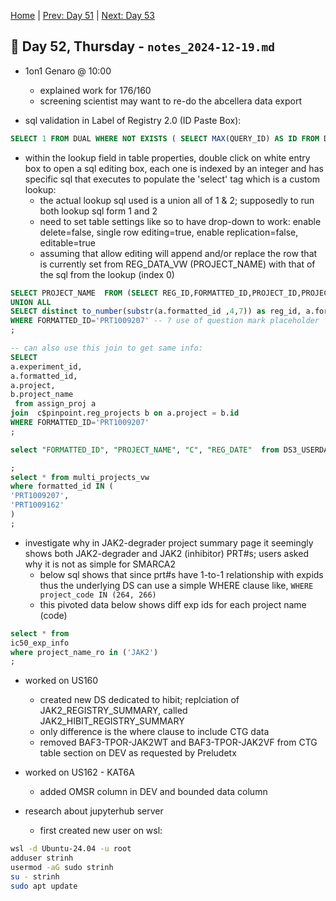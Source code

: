 [Home](../../main.md) | [Prev: Day 51](notes_2024-12-18.md) | [Next: Day 53](./notes_2024-12-20.md)

## 📝 Day 52, Thursday - `notes_2024-12-19.md`

- 1on1 Genaro @ 10:00
    * explained work for 176/160
    * screening scientist may want to re-do the abcellera data export

- sql validation in Label of Registry 2.0 (ID Paste Box):
```sql
SELECT 1 FROM DUAL WHERE NOT EXISTS ( SELECT MAX(QUERY_ID) AS ID FROM DS3_APPDATA.USER_QUERIES WHERE PROJECT_ID= 86000 AND FORM_ID=526)
```

- within the lookup field in table properties, double click on white entry box to open a sql editing box, each one is indexed by an integer and has specific sql that executes to populate the 'select' tag which is a custom lookup:
    * the actual lookup sql used is a union all of 1 & 2; supposedly to run both lookup sql form 1 and 2
    * need to set table settings like so to have drop-down to work: enable delete=false, single row editing=true, enable replication=false, editable=true
    * assuming that allow editing will append and/or replace the row that is currently set from REG_DATA_VW (PROJECT_NAME) with that of the sql from the lookup (index 0)

```sql
SELECT PROJECT_NAME  FROM (SELECT REG_ID,FORMATTED_ID,PROJECT_ID,PROJECT_NAME FROM REG_DATA_VW
UNION ALL 
SELECT distinct to_number(substr(a.formatted_id ,4,7)) as reg_id, a.formatted_id, a.project, b.project_name from assign_proj a join reg_data_vw b on a.project=b.project_id)
WHERE FORMATTED_ID='PRT1009207' -- ? use of question mark placeholder
;

-- can also use this join to get same info:
SELECT 
a.experiment_id,
a.formatted_id,
a.project,
b.project_name
 from assign_proj a
join  c$pinpoint.reg_projects b on a.project = b.id  
WHERE FORMATTED_ID='PRT1009207'
;

select "FORMATTED_ID", "PROJECT_NAME", "C", "REG_DATE"  from DS3_USERDATA.REG_DISPLAY_VW  where FORMATTED_ID in ('PRT1009207', 'PRT1009162') 

;
select * from multi_projects_vw
where formatted_id IN (
'PRT1009207',
'PRT1009162'
)
;
```

- investigate why in JAK2-degrader project summary page it seemingly shows both JAK2-degrader and JAK2 (inhibitor) PRT#s; users asked why it is not as simple for SMARCA2
    * below sql shows that since prt#s have 1-to-1 relationship with expids thus the underlying DS can use a simple WHERE clause like, `WHERE project_code IN (264, 266)`
    * this pivoted data below shows diff exp ids for each project name (code)

```sql
select * from 
ic50_exp_info
where project_name_ro in ('JAK2')
;
```

- worked on US160 
    * created new DS dedicated to hibit; replciation of JAK2_REGISTRY_SUMMARY, called JAK2_HIBIT_REGISTRY_SUMMARY
    * only difference is the where clause to include CTG data
    * removed BAF3-TPOR-JAK2WT and BAF3-TPOR-JAK2VF from CTG table section on DEV as requested by Preludetx

- worked on US162 - KAT6A
    * added OMSR column in DEV and bounded data column

- research about jupyterhub server
    * first created new user on wsl:

```bash
wsl -d Ubuntu-24.04 -u root
adduser strinh 
usermod -aG sudo strinh 
su - strinh
sudo apt update
```
